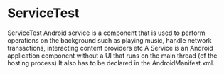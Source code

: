 # ServiceTest
ServiceTest
Android service is a component that is used to perform operations on the background such as playing music, handle network transactions, interacting content providers etc
A Service is an Android application component without a UI that runs on the main thread (of the hosting process)
 It also has to be declared in the AndroidManifest.xml.
